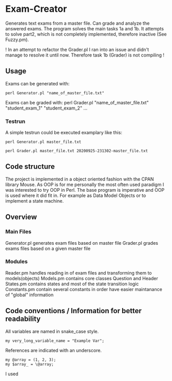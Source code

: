 # Exam-Creator
Generates text exams from a master file. Can grade and analyze the answered exams.
The program solves the main tasks 1a and 1b. It attempts to solve part2, which is not completely implemented, therefore inactive (See Fuzzy.pm).

! In an attempt to refactor the Grader.pl I ran into an issue and didn't manage to resolve it until now. Therefore task 1b (Grader) is not compiling !

## Usage
Exams can be generated with:
```
perl Generator.pl "name_of_master_file.txt"
```

Exams can be graded with:
perl Grader.pl "name_of_master_file.txt" "student_exam_1" "student_exam_2" ...

### Testrun
A simple testrun could be executed examplary like this:
```
perl Generator.pl master_file.txt

perl Grader.pl master_file.txt 20200925-231302-master_file.txt
```


## Code structure
The project is implemented in a object oriented fashion with the CPAN library Mouse. As OOP is for me personally the most often used paradigm I was interested to try OOP in Perl. The base program is imperative and OOP is used where it did fit in. For example as Data Model Objects or to implement a state machine.

## Overview

### Main Files
Generator.pl    generates exam files based on master file
Grader.pl       grades exams files based on a given master file   

### Modules
Reader.pm        handles reading in of exam files and transforming them to models(objects)
Models.pm        contains core classes Question and Header
States.pm        contains states and most of the state transition logic
Constants.pm     contain several constants in order have easier maintanance of "global" information

## Code conventions / Information for better readability
All variables are named in snake_case style.
```
my very_long_variable_name = "Example Var";
```

References are indicated with an underscore.
```
my @array = (1, 2, 3);
my $array_ = \@array;
```

I used 